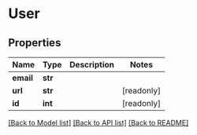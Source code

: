 # User


## Properties
Name | Type | Description | Notes
------------ | ------------- | ------------- | -------------
**email** | **str** |  | 
**url** | **str** |  | [readonly] 
**id** | **int** |  | [readonly] 

[[Back to Model list]](../README.md#documentation-for-models) [[Back to API list]](../README.md#documentation-for-api-endpoints) [[Back to README]](../README.md)


